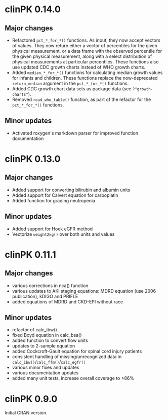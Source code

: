 # clinPK 0.14.0

## Major changes
- Refactored `pct_*_for_*()` functions. As input, they now accept vectors of values. They now return either a vector of percentiles for the given physical measurement, or a data frame with the observed percentile for the given physical measurement, along with a select distribution of physical measurements at particular percentiles. These functions also use updated CDC growth charts instead of WHO growth charts.
- Added `median_*_for_*()` functions for calculating median growth values for infants and children. These functions replace the now-deprecated `return_median` argument in the `pct_*_for_*()` functions.
- Added CDC growth chart data sets as package data (see `?"growth-charts"`).
- Removed `read_who_table()` function, as part of the refactor for the `pct_*_for_*()` functions.

## Minor updates
- Activated roxygen's markdown parser for improved function documentation

# clinPK 0.13.0

## Major changes
- Added support for converting bilirubin and albumin units
- Added support for Calvert equation for carboplatin
- Added function for grading neutropenia

## Minor updates
- Added support for Hoek eGFR method
- Vectorize `weight2kg()` over both units and values

# clinPK 0.11.1

## Major changes
- various corrections in nca() function
- various updates to AKI staging equations: MDRD equation (use 2006 publication), kDIGO and PRIFLE
- added equations of MDRD and CKD-EPI without race

## Minor updates
- refactor of calc_ibw()
- fixed Boyd equation in calc_bsa()
- added function to convert flow units
- updates to 2-sample equation
- added Cockcroft-Gault equation for spinal cord injury patients
- consistent handling of missing/unrecognized data in `calc_ibw()`/`calc_ffm()`/`calc_egfr()`
- various minor fixes and updates
- various documentation updates
- added many unit tests, increase overall coverage to >86%

# clinPK 0.9.0

Initial CRAN version.
